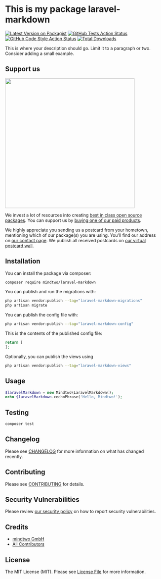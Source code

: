 # This is my package laravel-markdown

[![Latest Version on Packagist](https://img.shields.io/packagist/v/mindtwo/laravel-markdown.svg?style=flat-square)](https://packagist.org/packages/mindtwo/laravel-markdown)
[![GitHub Tests Action Status](https://img.shields.io/github/actions/workflow/status/mindtwo/laravel-markdown/run-tests.yml?branch=main&label=tests&style=flat-square)](https://github.com/mindtwo/laravel-markdown/actions?query=workflow%3Arun-tests+branch%3Amain)
[![GitHub Code Style Action Status](https://img.shields.io/github/actions/workflow/status/mindtwo/laravel-markdown/fix-php-code-style-issues.yml?branch=main&label=code%20style&style=flat-square)](https://github.com/mindtwo/laravel-markdown/actions?query=workflow%3A"Fix+PHP+code+style+issues"+branch%3Amain)
[![Total Downloads](https://img.shields.io/packagist/dt/mindtwo/laravel-markdown.svg?style=flat-square)](https://packagist.org/packages/mindtwo/laravel-markdown)

This is where your description should go. Limit it to a paragraph or two. Consider adding a small example.

## Support us

[<img src="https://github-ads.s3.eu-central-1.amazonaws.com/laravel-markdown.jpg?t=1" width="419px" />](https://spatie.be/github-ad-click/laravel-markdown)

We invest a lot of resources into creating [best in class open source packages](https://spatie.be/open-source). You can support us by [buying one of our paid products](https://spatie.be/open-source/support-us).

We highly appreciate you sending us a postcard from your hometown, mentioning which of our package(s) you are using. You'll find our address on [our contact page](https://spatie.be/about-us). We publish all received postcards on [our virtual postcard wall](https://spatie.be/open-source/postcards).

## Installation

You can install the package via composer:

```bash
composer require mindtwo/laravel-markdown
```

You can publish and run the migrations with:

```bash
php artisan vendor:publish --tag="laravel-markdown-migrations"
php artisan migrate
```

You can publish the config file with:

```bash
php artisan vendor:publish --tag="laravel-markdown-config"
```

This is the contents of the published config file:

```php
return [
];
```

Optionally, you can publish the views using

```bash
php artisan vendor:publish --tag="laravel-markdown-views"
```

## Usage

```php
$laravelMarkdown = new Mindtwo\LaravelMarkdown();
echo $laravelMarkdown->echoPhrase('Hello, Mindtwo!');
```

## Testing

```bash
composer test
```

## Changelog

Please see [CHANGELOG](CHANGELOG.md) for more information on what has changed recently.

## Contributing

Please see [CONTRIBUTING](CONTRIBUTING.md) for details.

## Security Vulnerabilities

Please review [our security policy](../../security/policy) on how to report security vulnerabilities.

## Credits

- [mindtwo GmbH](https://github.com/mindtwo)
- [All Contributors](../../contributors)

## License

The MIT License (MIT). Please see [License File](LICENSE.md) for more information.
